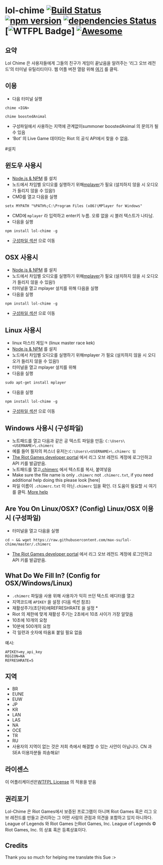 # lol-chime [![Build Status](https://travis-ci.org/max-su/lol-chime.svg?branch=master)](https://travis-ci.org/max-su/lol-chime) [![npm version](https://badge.fury.io/js/lol-chime.svg)](https://badge.fury.io/js/lol-chime) [![dependencies Status](https://david-dm.org/max-su/lol-chime/status.svg)](https://david-dm.org/max-su/lol-chime) [![WTFPL Badge](http://www.wtfpl.net/wp-content/uploads/2012/12/wtfpl-badge-1.png)] [![Awesome](https://cdn.rawgit.com/sindresorhus/awesome/d7305f38d29fed78fa85652e3a63e154dd8e8829/media/badge.svg)](https://github.com/sindresorhus/awesome)

요약 
--------
Lol Chime 은 사용자들에게 그들의 친구가 게임이 끝났음을 알려주는 ‘리그 오브 레전드’의 터미널 유틸리티이다. 웹 어플 버젼 열람 위해 [여기](https://github.com/max-su/lol-chime-web) 를 클릭. 

이용
--------
*   다음 터미널 실행
```
chime <IGN>
```
```
chime boostedAnimal
```
*   구성파일에서 사용하는 지역에 관계없이summoner boostedAnimal 의 문의가 될 수 있음  
*   ‘Bot’ 의 Live Game 데이타는 Riot 의 공식 API에서 찾을 수 없음.

#설치

윈도우 사용시
--------
*   [Node.js & NPM](https://nodejs.org/dist/v4.5.0/node-v4.5.0-x86.msi) 를 설치
*   노드에서 차임벨 오디오를 실행하기 위해[mplayer](https://sourceforge.net/projects/mplayerwin/)가 필요 (설치하지 않을 시 오디오가 들리지 않을 수 있음!) 
*   CMD를 열고 다음을 실행
```
setx MYPATH "%PATH%;C:\Program Files (x86)\MPlayer for Windows"
```
*   CMD에 ```mplayer``` 라 입력하고 enter키 누름. 오류 없을 시 블러 텍스트가 나타남.  
*   다음을 실행
```
npm install lol-chime -g
```
*   [구성파일 섹션](https://github.com/max-su/lol-chime#are-you-on-windows-config) 으로 이동

OSX 사용시
--------
*   [Node.js & NPM](https://nodejs.org/dist/v4.5.0/node-v4.5.0.pkg) 를 설치
*   노드에서 차임벨 오디오를 실행하기 위해[mplayer](http://download.cnet.com/MPlayer-OSX-Extended/3000-2139_4-203274.html)가 필요 (설치하지 않을 시 오디오가 들리지 않을 수 있음!) 
*   터미널을 열고 mplayer 설치를 위해 다음을 실행 
*   다음을 실행 
```
npm install lol-chime -g
```
*   [구성파일 섹션](https://github.com/max-su/lol-chime#are-you-on-linuxosx-config) 으로 이동

Linux 사용시 
--------
*   linux 마스터 게임ㅋ (linux master race kek)
*   [Node.js & NPM](https://nodejs.org/en/download/package-manager/) 를 설치 
*   노드에서 차임벨 오디오를 실행하기 위해mplayer 가 필요 (설치하지 않을 시 오디오가 들리지 않을 수 있음!) 
*   터미널을 열고 mplayer 설치를 위해
*   다음을 실행
```
sudo apt-get install mplayer
```
*   다음을 실행
```
npm install lol-chime -g
```
*   [구성파일 섹션](https://github.com/max-su/lol-chime#are-you-on-linuxosx-config) 으로 이동

Windows 사용시 (구성파일) 
--------
*   노트패드를 열고 다음과 같은 공 텍스트 파일을 만듬: ```C:\Users\<USERNAME>\.chimerc```
*   예를 들어 필자의 퍼스너 유저는:```C:\Users\<USERNAME>\.chimerc 임```
*   [The Riot Games developer portal](https://developer.riotgames.com/sign-in) 에서 리그 오브 레전드 계정에 로그인하고 API 키를 발급받음. 
*   노트패드를 열고[.chimerc](./.chimerc) 에서 텍스트를 복사, 붙여넣음
*   Make sure the file name is only ```.chimerc``` not ```.chimerc.txt```, if you need additional help doing this please look [here]
*   파일 이름이 ```.chimerc.txt``` 이 아닌```.chimerc``` 임을 확인. 더 도움이 필요할 시 여기를 클릭. [More help](https://gist.github.com/ozh/4131243)

Are You On Linux/OSX? (Config)
Linux/OSX 이용시 (구성파일) 
--------
*   터미널을 열고 다음을 실행
```
cd ~ && wget https://raw.githubusercontent.com/max-su/lol-chime/master/.chimerc
```  
*   [The Riot Games developer portal](https://developer.riotgames.com/sign-in) 에서 리그 오브 레전드 계정에 로그인하고 API 키를 발급받음. 

What Do We Fill In? (Config for OSX/Windows/Linux) 
---------
*   ```.chimerc``` 파일을 사용 위해 사용자가 익히 쓰던 텍스트 에디터를 열고  
*   지역코드에 ```APIKEY``` 을 설정 (다음 섹션 참조) 
*   재활성주기(초단위)에REFRESHRATE 을 설정 * 
*   Riot 의 제한에 맞게 재활성 주기는 2초에서 10초 사이가 가장 알맞음  
*   10초에 10개의 요청
*   10분에 500개의 요청 
*   각 일련과 숫자에 따옴표 붙일 필요 없음 

예시: 

```
APIKEY=my_api_key
REGION=NA
REFRESHRATE=5
```

지역
--------
*   BR
*   EUNE
*   EUW
*   JP
*   KR
*   LAN
*   LAS
*   NA
*   OCE
*   TR
*   RU
*   사용자의 지역이 없는 것은 저희 측에서 해결할 수 있는 사안이 아닙니다. CN 과 SEA 이용자분들 죄송해요! 

라이센스 
-------
이 어플리케이션은[WTFPL License](./LICENSE.md) 의 적용을 받음

권리포기 
-------
Lol-Chime 은 Riot Games에서 보증된 프로그램이 아니며 Riot Games 혹은 리그 오브 레전드를 만들고 관리하는 그 어떤 사람의 관점과 의견을 포함하고 있지 아니하다. League of Legends 와 Riot  Games 는Riot Games, Inc. League of Legends © Riot Games, Inc. 의 상표 혹은 등록상표이다.  

Credits
-------
Thank you so much for helping me translate this Sue :>
